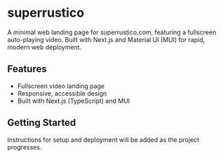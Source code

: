 # superrustico

A minimal web landing page for superrustico.com, featuring a fullscreen auto-playing video. Built with Next.js and Material UI (MUI) for rapid, modern web deployment.

## Features
- Fullscreen video landing page
- Responsive, accessible design
- Built with Next.js (TypeScript) and MUI

## Getting Started
Instructions for setup and deployment will be added as the project progresses. 